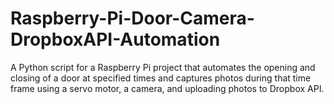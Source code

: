 # Raspberry-Pi-Door-Camera-DropboxAPI-Automation
A Python script for a Raspberry Pi project that automates the opening and closing of a door at specified times and captures photos during that time frame using a servo motor, a camera, and uploading photos to Dropbox API.
